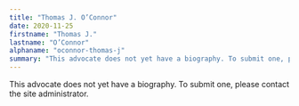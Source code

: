 ```yaml
---
title: "Thomas J. O’Connor"
date: 2020-11-25
firstname: "Thomas J."
lastname: "O’Connor"
alphaname: "oconnor-thomas-j"
summary: "This advocate does not yet have a biography. To submit one, please contact the site administrator."
---
```

This advocate does not yet have a biography. To submit one, please contact the site administrator.


